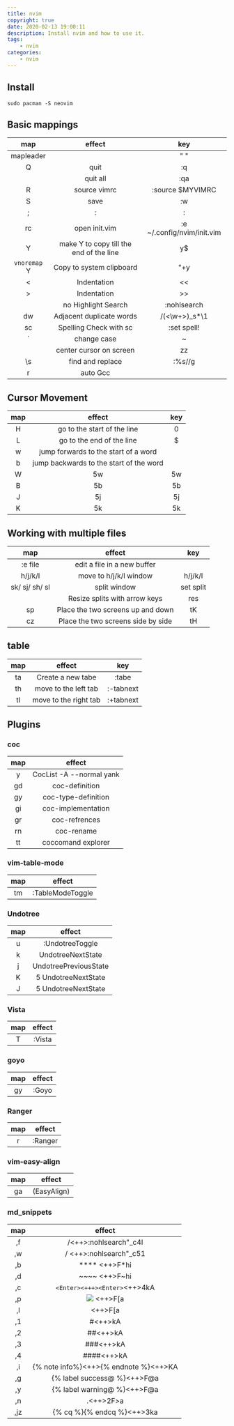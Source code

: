 ```yaml
---
title: nvim
copyright: true
date: 2020-02-13 19:00:11
description: Install nvim and how to use it.
tags:
	- nvim
categories:
	- nvim 
---
```


## Install 
`sudo pacman -S neovim`

## Basic mappings
|      map     |                  effect                 |               key              |
|:------------:|:---------------------------------------:|:------------------------------:|
|   mapleader  |                                         |               " "              |
|       Q      |                   quit                  |             :q<CR>             |
|     <C-q>    |                 quit all                |             :qa<CR>            |
|       R      |               source vimrc              |      :source $MYVIMRC<CR>      |
|       S      |                   save                  |             :w<CR>             |
|       ;      |                    :                    |                :               |
|  <LEADER>rc  |              open init.vim              | :e ~/.config/nvim/init.vim<CR> |
|       Y      | make Y to copy till the end of the line |               y$               |
| `vnoremap` Y |         Copy to system clipboard        |               "+y              |
|       <      |               Indentation               |               <<               |
|       >      |               Indentation               |               >>               |
| <LEADER><CR> |           no Highlight Search           |         :nohlsearch<CR>        |
|  <LEADER>dw  |         Adjacent duplicate words        |       /\(\<\w\+\>\)\_s*\1      |
|  <LEADER>sc  |      Spelling Check with <space>sc      |         :set spell!<CR>        |
|       `      |               change case               |                ~               |
|     <C-c>    |         center cursor on screen         |               zz               |
|      \s      |             find and replace            |       :%s//g<left><left>       |
|       r      |                 auto Gcc                |                                |

## Cursor Movement
| map |                  effect                 | key |
|:---:|:---------------------------------------:|:---:|
|  H  |       go to the start of the line       |  0  |
|  L  |        go to the end of the line        |  $  |
|  w  |   jump forwards to the start of a word  |     |
|  b  | jump backwards to the start of the word |     |
|  W  |                    5w                   |  5w |
|  B  |                    5b                   |  5b |
|  J  |                    5j                   |  5j |
|  K  |                    5k                   |  5k |

## Working with multiple files
| map                       | effect                               | key             |
| :-----------------------: | :----------------------------------: | :-------------: |
| :e file                   | edit a file in a new buffer          |                 |
| <LEADER> h/j/k/l          | move to h/j/k/l window               | <C-w> h/j/k/l   |
| sk/ sj/ sh/ sl            | split window                         | set  split      |
| <up><down><left><right>   | Resize splits with arrow keys        | res             |
| sp                        | Place the two screens up and down    | <C-w>t<C-w>K    |
| cz                        | Place the two screens side by side   | <C-w>t<C-w>H    |

## table
| map                       | effect                               | key             |
| :-----------------------: | :----------------------------------: | :-------------: |
| ta                        | Create a new tabe                    | :tabe           |
| th                        | move to the left tab                 | :-tabnext       |
| tl                        | move to the right tab                | :+tabnext       |


## Plugins
### coc
| map                       | effect                               |
| :-----------------------: | :----------------------------------: |
| <space>y                  | CocList -A --normal	yank             |
| gd                        | coc-definition                       |
| gy                        | coc-type-definition                  |
| gi                        | coc-implementation                   |
| gr                        | coc-refrences                        |
| rn                        | coc-rename                           |
| tt                        | coccomand explorer                   |

### vim-table-mode
| map                       | effect                               |
| :-----------------------: | :----------------------------------: |
| <LEADER>tm                | :TableModeToggle<CR>                 |

### Undotree
| map                       | effect                               |
| :-----------------------: | :----------------------------------: |
| <LEADER>u                 | :UndotreeToggle                      |
| <buffer> k                | UndotreeNextState                    |
| <buffer> j                | UndotreePreviousState                |
| <buffer> K                | 5 UndotreeNextState                  |
| <buffer> J                | 5 UndotreeNextState                  |

### Vista
| map                       | effect                               |
| :-----------------------: | :----------------------------------: |
| T                         | :Vista                               |

### goyo
| map                       | effect                               |
| :-----------------------: | :----------------------------------: |
| <LEADER>gy                | :Goyo                                |


### Ranger
| map                       | effect                               |
| :-----------------------: | :----------------------------------: |
| <leader>r                 | :Ranger                              |

### vim-easy-align
| map                       | effect                               |
| :-----------------------: | :----------------------------------: |
| ga                        | <Plug>(EasyAlign)                    |

### md_snippets
| map                       | effect                                                                 |
| :-----------------------: | :----------------------------------:                                   |
| ,f                        | <Esc>/<++><CR>:nohlsearch<CR>"_c4l                                     |
| ,w                        | <Esc>/ <++><CR>:nohlsearch<CR>"_c51<CR>                                |
| ,b                        | **** <++><Esc>F*hi                                                     |
| ,d                        | ~~~~ <++><Esc>F~hi                                                     |
| ,c                        | ```<Enter><+++><Enter>```<Enter><Enter><++><Esc>4kA                    |
| ,p                        | ![](<++>) <++><Esc>F[a                                                 |
| ,l                        | [](<++>) <++><Esc>F[a                                                  |
| ,1                        | #<Space><Enter><++><Esc>kA                                             |
| ,2                        | ##<Space><Enter><++><Esc>kA                                            |
| ,3                        | ###<Space><Enter><++><Esc>kA                                           |
| ,4                        | ####<Space><Enter><++><Esc>kA                                          |
| ,i                        | {% note info%}<Enter><++><Enter>{% endnote %}<Enter><Enter><++><Esc>KA |
| ,g                        | {% label success@ %}<Space><Space><++><Esc>F@a                         |
| ,y                        | {% label warning@ %}<Space><Space><++><Esc>F@a                         |
| ,n                        | <span id="inline-toc">.</span><Space><++><Esc>2F>a                     |
| ,jz                       | {% cq %}<Enter><Enter>{% endcq %}<enter><enter><++><Esc>3ka            |





